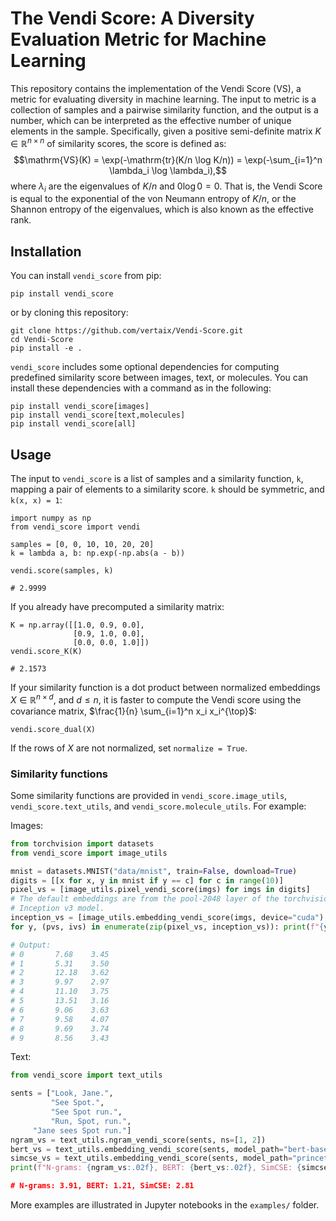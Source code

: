 # The Vendi Score: A Diversity Evaluation Metric for Machine Learning

This repository contains the implementation of the Vendi Score (VS), a metric for evaluating diversity in machine learning.
The input to metric is a collection of samples and a pairwise similarity function, and the output is a number, which can be interpreted as the effective number of unique elements in the sample.
Specifically, given a positive semi-definite matrix $K \in \mathbb{R}^{n \times n}$ of similarity scores, the score is defined as:
$$\mathrm{VS}(K) = \exp(-\mathrm{tr}(K/n \log K/n)) = \exp(-\sum_{i=1}^n \lambda_i \log \lambda_i),$$
where $\lambda_i$ are the eigenvalues of $K/n$ and $0 \log 0 = 0$.
That is, the Vendi Score is equal to the exponential of the von Neumann entropy of $K/n$, or the Shannon entropy of the eigenvalues, which is also known as the effective rank.


## Installation

You can install `vendi_score` from pip:
```
pip install vendi_score
```
or by cloning this repository:
```
git clone https://github.com/vertaix/Vendi-Score.git
cd Vendi-Score
pip install -e .
```
`vendi_score` includes some optional dependencies for computing predefined similarity score between images, text, or molecules. You can install these dependencies with a command as in the following:
```
pip install vendi_score[images]
pip install vendi_score[text,molecules]
pip install vendi_score[all]
```

## Usage

The input to `vendi_score` is a list of samples and a similarity function, `k`, mapping a pair of elements to a similarity score. `k` should be symmetric, and `k(x, x) = 1`:
```
import numpy as np
from vendi_score import vendi

samples = [0, 0, 10, 10, 20, 20]
k = lambda a, b: np.exp(-np.abs(a - b))

vendi.score(samples, k)

# 2.9999
```
If you already have precomputed a similarity matrix:
```
K = np.array([[1.0, 0.9, 0.0],
              [0.9, 1.0, 0.0],
              [0.0, 0.0, 1.0]])
vendi.score_K(K)

# 2.1573
```
If your similarity function is a dot product between normalized
embeddings $X\in\mathbb{R}^{n\times d}$, and $d \leq n$, it is faster
to compute the Vendi score using the covariance matrix,
$\frac{1}{n} \sum_{i=1}^n x_i x_i^{\top}$:
```
vendi.score_dual(X)
```
If the rows of $X$ are not normalized, set `normalize = True`.


### Similarity functions

Some similarity functions are provided in `vendi_score.image_utils`, `vendi_score.text_utils`, and `vendi_score.molecule_utils`. For example:

Images:
```python
from torchvision import datasets
from vendi_score import image_utils

mnist = datasets.MNIST("data/mnist", train=False, download=True)
digits = [[x for x, y in mnist if y == c] for c in range(10)]
pixel_vs = [image_utils.pixel_vendi_score(imgs) for imgs in digits]
# The default embeddings are from the pool-2048 layer of the torchvision
# Inception v3 model.
inception_vs = [image_utils.embedding_vendi_score(imgs, device="cuda") for imgs in digits]
for y, (pvs, ivs) in enumerate(zip(pixel_vs, inception_vs)): print(f"{y}\t{pvs:.02f}\t{ivs:02f}")

# Output:
# 0       7.68    3.45
# 1       5.31    3.50
# 2       12.18   3.62
# 3       9.97    2.97
# 4       11.10   3.75
# 5       13.51   3.16
# 6       9.06    3.63
# 7       9.58    4.07
# 8       9.69    3.74
# 9       8.56    3.43
```

Text:
```python
from vendi_score import text_utils

sents = ["Look, Jane.",
         "See Spot.",
         "See Spot run.",
         "Run, Spot, run.",
	 "Jane sees Spot run."]
ngram_vs = text_utils.ngram_vendi_score(sents, ns=[1, 2])
bert_vs = text_utils.embedding_vendi_score(sents, model_path="bert-base-uncased")
simcse_vs = text_utils.embedding_vendi_score(sents, model_path="princeton-nlp/unsup-simcse-bert-base-uncased")
print(f"N-grams: {ngram_vs:.02f}, BERT: {bert_vs:.02f}, SimCSE: {simcse_vs:.02f})

# N-grams: 3.91, BERT: 1.21, SimCSE: 2.81
```

More examples are illustrated in Jupyter notebooks in the `examples/` folder.
